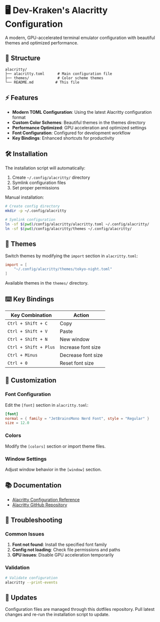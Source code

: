 # 🖥️ Dev-Kraken's Alacritty Configuration

A modern, GPU-accelerated terminal emulator configuration with beautiful themes and optimized performance.

## 📁 Structure

```
alacritty/
├── alacritty.toml      # Main configuration file
├── themes/             # Color scheme themes
└── README.md          # This file
```

## ⚡ Features

- **Modern TOML Configuration**: Using the latest Alacritty configuration format
- **Custom Color Schemes**: Beautiful themes in the themes directory
- **Performance Optimized**: GPU acceleration and optimized settings
- **Font Configuration**: Configured for development workflow
- **Key Bindings**: Enhanced shortcuts for productivity

## 🛠️ Installation

The installation script will automatically:
1. Create `~/.config/alacritty/` directory
2. Symlink configuration files
3. Set proper permissions

Manual installation:
```bash
# Create config directory
mkdir -p ~/.config/alacritty

# Symlink configuration
ln -sf $(pwd)/config/alacritty/alacritty.toml ~/.config/alacritty/
ln -sf $(pwd)/config/alacritty/themes ~/.config/alacritty/
```

## 🎨 Themes

Switch themes by modifying the `import` section in `alacritty.toml`:

```toml
import = [
    "~/.config/alacritty/themes/tokyo-night.toml"
]
```

Available themes in the `themes/` directory.

## ⌨️ Key Bindings

| Key Combination | Action |
|----------------|--------|
| `Ctrl + Shift + C` | Copy |
| `Ctrl + Shift + V` | Paste |
| `Ctrl + Shift + N` | New window |
| `Ctrl + Shift + Plus` | Increase font size |
| `Ctrl + Minus` | Decrease font size |
| `Ctrl + 0` | Reset font size |

## 🔧 Customization

### Font Configuration
Edit the `[font]` section in `alacritty.toml`:
```toml
[font]
normal = { family = "JetBrainsMono Nerd Font", style = "Regular" }
size = 12.0
```

### Colors
Modify the `[colors]` section or import theme files.

### Window Settings
Adjust window behavior in the `[window]` section.

## 📚 Documentation

- [Alacritty Configuration Reference](https://alacritty.org/config-alacritty.html)
- [Alacritty GitHub Repository](https://github.com/alacritty/alacritty)

## 🐛 Troubleshooting

### Common Issues

1. **Font not found**: Install the specified font family
2. **Config not loading**: Check file permissions and paths
3. **GPU issues**: Disable GPU acceleration temporarily

### Validation
```bash
# Validate configuration
alacritty --print-events
```

## 🔄 Updates

Configuration files are managed through this dotfiles repository. Pull latest changes and re-run the installation script to update. 